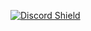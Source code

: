 [![Discord Shield](https://discordapp.com/api/guilds/927562258849071215/widget.png?style=shield)](https://discord.gg/7gyq6ZHgkd)
